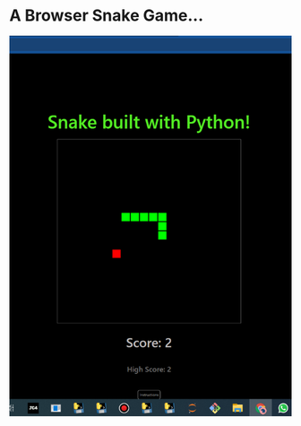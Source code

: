 # A Browser Snake Game...

[![](https://github.com/imvickykumar999/brython-snake/blob/master/2020-08-27.png)](https://imvickykumar999.github.io/brython-snake/)
